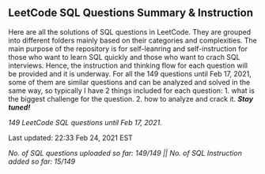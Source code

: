 LeetCode SQL Questions Summary & Instruction
------------------------------------------------------------------
Here are all the solutions of SQL questions in LeetCode. They are grouped into different folders mainly based on their categories and complexities.
The main purpose of the repository is for self-leanring and self-instruction for those who want to learn SQL quickly and those who want to crach SQL interviews.
Hence, the instruction and thinking flow for each question will be provided and it is underway. For all the 149 questions until Feb 17, 2021, some of them are similar questions and can be analyzed and solved in the same way, so typically I have 2 things included for each question: 1. what is the biggest challenge for the question. 2. how to analyze and crack it. **_Stay tuned!_**

_149 LeetCode SQL questions until Feb 17, 2021._

Last updated: 22:33 Feb 24, 2021 EST

_No. of SQL questions uploaded so far: 149/149 || No. of SQL Instruction added so far: 15/149_
